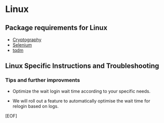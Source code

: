 # Linux

## Package requirements for Linux

* [Cryptography](https://pypi.org/project/cryptography/)
* [Selenium](https://pypi.org/project/selenium/)
* [tqdm](https://pypi.org/project/tqdm/)

## Linux Specific Instructions and Troubleshooting

### Tips and further improvments

* Optimize the wait login wait time according to your specific needs.

* We will roll out a feature to automatically optimise the wait time for relogin based on logs.

[EOF]

